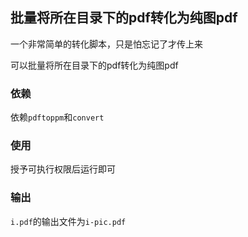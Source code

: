 ##  批量将所在目录下的pdf转化为纯图pdf
一个非常简单的转化脚本，只是怕忘记了才传上来

可以批量将所在目录下的pdf转化为纯图pdf

### 依赖

依赖`pdftoppm`和`convert`

### 使用

授予可执行权限后运行即可

### 输出
`i.pdf`的输出文件为`i-pic.pdf`
